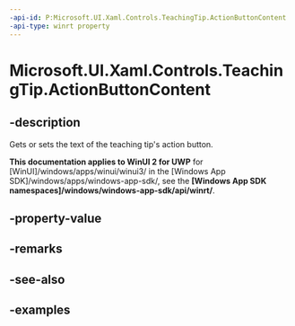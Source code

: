 ```yaml
---
-api-id: P:Microsoft.UI.Xaml.Controls.TeachingTip.ActionButtonContent
-api-type: winrt property
---
```


# Microsoft.UI.Xaml.Controls.TeachingTip.ActionButtonContent

<!--
public object ActionButtonContent { get; set; }
-->

## -description

Gets or sets the text of the teaching tip's action button.

**This documentation applies to WinUI 2 for UWP** for [WinUI]/windows/apps/winui/winui3/ in the [Windows App SDK]/windows/apps/windows-app-sdk/, see the **[Windows App SDK namespaces]/windows/windows-app-sdk/api/winrt/**.

## -property-value

## -remarks

## -see-also

## -examples

